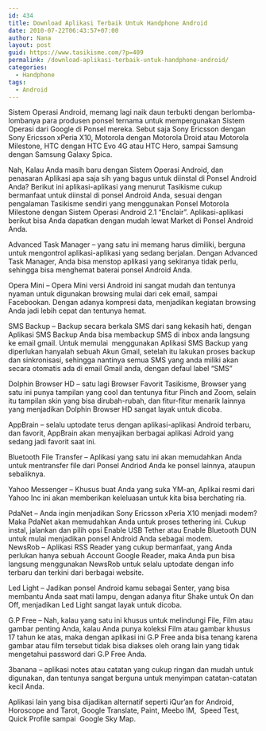 ```yaml
---
id: 434
title: Download Aplikasi Terbaik Untuk Handphone Android
date: 2010-07-22T06:43:57+07:00
author: Nana
layout: post
guid: https://www.tasikisme.com/?p=409
permalink: /download-aplikasi-terbaik-untuk-handphone-android/
categories:
  - Handphone
tags:
  - Android
---
```

Sistem Operasi Android, memang lagi naik daun terbukti dengan berlomba-lombanya para produsen ponsel ternama untuk mempergunakan Sistem Operasi dari Google di Ponsel mereka. Sebut saja Sony Ericsson dengan Sony Ericsson xPeria X10, Motorola dengan Motorola Droid atau Motorola Milestone, HTC dengan HTC Evo 4G atau HTC Hero, sampai Samsung dengan Samsung Galaxy Spica.

Nah, Kalau Anda masih baru dengan Sistem Operasi Android, dan penasaran Aplikasi apa saja sih yang bagus untuk diinstal di Ponsel Android Anda? Berikut ini aplikasi-aplikasi yang menurut Tasikisme cukup bermanfaat untuk diinstal di ponsel Android Anda, sesuai dengan pengalaman Tasikisme sendiri yang menggunakan Ponsel Motorola Milestone dengan Sistem Operasi Android 2.1 “Enclair”. Aplikasi-aplikasi berikut bisa Anda dapatkan dengan mudah lewat Market di Ponsel Android Anda.

Advanced Task Manager – yang satu ini memang harus dimiliki, berguna untuk mengontrol aplikasi-aplikasi yang sedang berjalan. Dengan Advanced Task Manager, Anda bisa menstop aplikasi yang sekiranya tidak perlu, sehingga bisa menghemat baterai ponsel Android Anda.

Opera Mini – Opera Mini versi Android ini sangat mudah dan tentunya nyaman untuk digunakan browsing mulai dari cek email, sampai Facebookan. Dengan adanya kompresi data, menjadikan kegiatan browsing Anda jadi lebih cepat dan tentunya hemat.

SMS Backup – Backup secara berkala SMS dari sang kekasih hati, dengan Aplikasi SMS Backup Anda bisa membackup SMS di inbox anda langsung ke email gmail. Untuk memulai  menggunakan Aplikasi SMS Backup yang diperlukan hanyalah sebuah Akun Gmail, setelah itu lakukan proses backup dan sinkronisasi, sehingga nantinya semua SMS yang anda miliki akan secara otomatis ada di email Gmail anda, dengan defaul label “SMS”

Dolphin Browser HD – satu lagi Browser Favorit Tasikisme, Browser yang satu ini punya tampilan yang cool dan tentunya fitur Pinch and Zoom, selain itu tampilan skin yang bisa dirubah-rubah, dan fitur-fitur menarik lainnya yang menjadikan Dolphin Browser HD sangat layak untuk dicoba.

AppBrain – selalu uptodate terus dengan aplikasi-aplikasi Android terbaru, dan favorit, AppBrain akan menyajikan berbagai aplikasi Adroid yang sedang jadi favorit saat ini.

Bluetooth File Transfer – Aplikasi yang satu ini akan memudahkan Anda untuk mentransfer file dari Ponsel Andriod Anda ke ponsel lainnya, ataupun sebaliknya.

Yahoo Messenger – Khusus buat Anda yang suka YM-an, Aplikai resmi dari Yahoo Inc ini akan memberikan keleluasan untuk kita bisa berchating ria.

PdaNet – Anda ingin menjadikan Sony Ericsson xPeria X10 menjadi modem? Maka PdaNet akan memudahkan Anda untuk proses tethering ini. Cukup instal, jalankan dan pilih opsi Enable USB Tether atau Enable Bluetooth DUN untuk mulai menjadikan ponsel Android Anda sebagai modem.  
NewsRob – Aplikasi RSS Reader yang cukup bermanfaat, yang Anda perlukan hanya sebuah Account Google Reader, maka Anda pun bisa langsung menggunakan NewsRob untuk selalu uptodate dengan info terbaru dan terkini dari berbagai website.

Led Light – Jadikan ponsel Android kamu sebagai Senter, yang bisa membantu Anda saat mati lampu, dengan adanya fitur Shake untuk On dan Off, menjadikan Led Light sangat layak untuk dicoba.

G.P Free – Nah, kalau yang satu ini khusus untuk melindungi File, Film atau gambar penting Anda, kalau Anda punya koleksi Film atau gambar khusus 17 tahun ke atas, maka dengan aplikasi ini G.P Free anda bisa tenang karena gambar atau film tersebut tidak bisa diakses oleh orang lain yang tidak mengetahui password dari G.P Free Anda. 

3banana – aplikasi notes atau catatan yang cukup ringan dan mudah untuk digunakan, dan tentunya sangat berguna untuk menyimpan catatan-catatan kecil Anda.

Aplikasi lain yang bisa dijadikan alternatif seperti iQur’an for Android, Horoscope and Tarot, Google Translate, Paint, Meebo IM,  Speed Test, Quick Profile sampai  Google Sky Map.